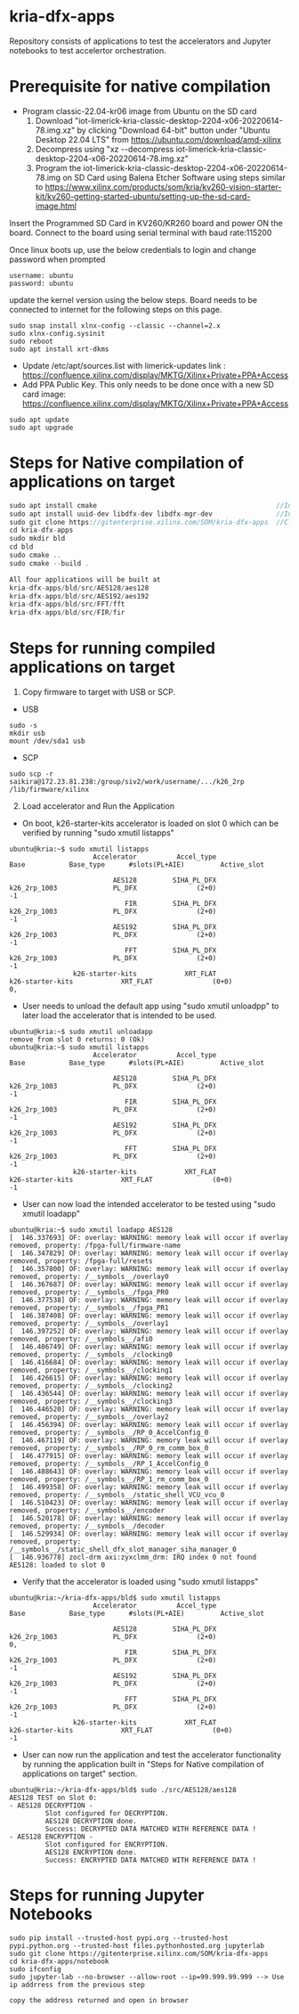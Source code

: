 # kria-dfx-apps
Repository consists of applications to test the accelerators and Jupyter notebooks to test accelertor orchestration.

# Prerequisite for native compilation
- Program classic-22.04-kr06 image from Ubuntu on the SD card
  1. Download "iot-limerick-kria-classic-desktop-2204-x06-20220614-78.img.xz" by clicking "Download 64-bit" button under "Ubuntu Desktop 22.04 LTS" from https://ubuntu.com/download/amd-xilinx 
  2. Decompress using "xz --decompress iot-limerick-kria-classic-desktop-2204-x06-20220614-78.img.xz"
  3. Program the iot-limerick-kria-classic-desktop-2204-x06-20220614-78.img on SD Card using Balena Etcher Software using steps similar to https://www.xilinx.com/products/som/kria/kv260-vision-starter-kit/kv260-getting-started-ubuntu/setting-up-the-sd-card-image.html

Insert the Programmed SD Card in KV260/KR260 board and power ON the board.
Connect to the board using serial terminal with baud rate:115200

Once linux boots up, use the below credentials to login and change password when prompted
```
username: ubuntu
password: ubuntu
```
update the kernel version using the below steps. Board needs to be connected to internet for the following steps on this page.
```
sudo snap install xlnx-config --classic --channel=2.x
sudo xlnx-config.sysinit
sudo reboot
sudo apt install xrt-dkms
```
- Update /etc/apt/sources.list with limerick-updates link : https://confluence.xilinx.com/display/MKTG/Xilinx+Private+PPA+Access
- Add PPA Public Key. This only needs to be done once with a new SD card image: https://confluence.xilinx.com/display/MKTG/Xilinx+Private+PPA+Access
```
sudo apt update
sudo apt upgrade
```
# Steps for Native compilation of applications on target
```cpp
sudo apt install cmake                                             //Install cmake
sudo apt install uuid-dev libdfx-dev libdfx-mgr-dev                //Install necessary libraries
sudo git clone https://gitenterprise.xilinx.com/SOM/kria-dfx-apps  //Clone Application git
cd kria-dfx-apps
sudo mkdir bld
cd bld
sudo cmake ..
sudo cmake --build .

All four applications will be built at 
kria-dfx-apps/bld/src/AES128/aes128
kria-dfx-apps/bld/src/AES192/aes192
kria-dfx-apps/bld/src/FFT/fft
kria-dfx-apps/bld/src/FIR/fir
```

# Steps for running compiled applications on target
1. Copy firmware to target with USB or SCP. 
- USB
```
sudo -s
mkdir usb
mount /dev/sda1 usb
```
- SCP
```
sudo scp -r saikira@172.23.81.238:/group/siv2/work/username/.../k26_2rp /lib/firmware/xilinx
```

2. Load accelerator and Run the Application
- On boot, k26-starter-kits accelerator is loaded on slot 0 which can be verified by running "sudo xmutil listapps"
```
ubuntu@kria:~$ sudo xmutil listapps
                     Accelerator          Accel_type                            Base           Base_type      #slots(PL+AIE)         Active_slot

                          AES128         SIHA_PL_DFX                    k26_2rp_1003              PL_DFX               (2+0)                  -1
                             FIR         SIHA_PL_DFX                    k26_2rp_1003              PL_DFX               (2+0)                  -1
                          AES192         SIHA_PL_DFX                    k26_2rp_1003              PL_DFX               (2+0)                  -1
                             FFT         SIHA_PL_DFX                    k26_2rp_1003              PL_DFX               (2+0)                  -1
                k26-starter-kits            XRT_FLAT                k26-starter-kits            XRT_FLAT               (0+0)                  0,

```
- User needs to unload the default app using "sudo xmutil unloadpp" to later load the accelerator that is intended to be used.
```
ubuntu@kria:~$ sudo xmutil unloadapp
remove from slot 0 returns: 0 (Ok)
ubuntu@kria:~$ sudo xmutil listapps
                     Accelerator          Accel_type                            Base           Base_type      #slots(PL+AIE)         Active_slot

                          AES128         SIHA_PL_DFX                    k26_2rp_1003              PL_DFX               (2+0)                  -1
                             FIR         SIHA_PL_DFX                    k26_2rp_1003              PL_DFX               (2+0)                  -1
                          AES192         SIHA_PL_DFX                    k26_2rp_1003              PL_DFX               (2+0)                  -1
                             FFT         SIHA_PL_DFX                    k26_2rp_1003              PL_DFX               (2+0)                  -1
                k26-starter-kits            XRT_FLAT                k26-starter-kits            XRT_FLAT               (0+0)                  -1
```
- User can now load the intended accelerator to be tested using "sudo xmutil loadapp"
```
ubuntu@kria:~$ sudo xmutil loadapp AES128
[  146.337693] OF: overlay: WARNING: memory leak will occur if overlay removed, property: /fpga-full/firmware-name
[  146.347829] OF: overlay: WARNING: memory leak will occur if overlay removed, property: /fpga-full/resets
[  146.357800] OF: overlay: WARNING: memory leak will occur if overlay removed, property: /__symbols__/overlay0
[  146.367687] OF: overlay: WARNING: memory leak will occur if overlay removed, property: /__symbols__/fpga_PR0
[  146.377538] OF: overlay: WARNING: memory leak will occur if overlay removed, property: /__symbols__/fpga_PR1
[  146.387408] OF: overlay: WARNING: memory leak will occur if overlay removed, property: /__symbols__/overlay1
[  146.397252] OF: overlay: WARNING: memory leak will occur if overlay removed, property: /__symbols__/afi0
[  146.406749] OF: overlay: WARNING: memory leak will occur if overlay removed, property: /__symbols__/clocking0
[  146.416684] OF: overlay: WARNING: memory leak will occur if overlay removed, property: /__symbols__/clocking1
[  146.426615] OF: overlay: WARNING: memory leak will occur if overlay removed, property: /__symbols__/clocking2
[  146.436544] OF: overlay: WARNING: memory leak will occur if overlay removed, property: /__symbols__/clocking3
[  146.446520] OF: overlay: WARNING: memory leak will occur if overlay removed, property: /__symbols__/overlay2
[  146.456394] OF: overlay: WARNING: memory leak will occur if overlay removed, property: /__symbols__/RP_0_AccelConfig_0
[  146.467119] OF: overlay: WARNING: memory leak will occur if overlay removed, property: /__symbols__/RP_0_rm_comm_box_0
[  146.477915] OF: overlay: WARNING: memory leak will occur if overlay removed, property: /__symbols__/RP_1_AccelConfig_0
[  146.488643] OF: overlay: WARNING: memory leak will occur if overlay removed, property: /__symbols__/RP_1_rm_comm_box_0
[  146.499358] OF: overlay: WARNING: memory leak will occur if overlay removed, property: /__symbols__/static_shell_VCU_vcu_0
[  146.510423] OF: overlay: WARNING: memory leak will occur if overlay removed, property: /__symbols__/encoder
[  146.520178] OF: overlay: WARNING: memory leak will occur if overlay removed, property: /__symbols__/decoder
[  146.529934] OF: overlay: WARNING: memory leak will occur if overlay removed, property: /__symbols__/static_shell_dfx_slot_manager_siha_manager_0
[  146.936778] zocl-drm axi:zyxclmm_drm: IRQ index 0 not found
AES128: loaded to slot 0
```
- Verify that the accelerator is loaded using "sudo xmutil listapps"
```
ubuntu@kria:~/kria-dfx-apps/bld$ sudo xmutil listapps
                     Accelerator          Accel_type                            Base           Base_type      #slots(PL+AIE)         Active_slot

                          AES128         SIHA_PL_DFX                    k26_2rp_1003              PL_DFX               (2+0)                  0,
                             FIR         SIHA_PL_DFX                    k26_2rp_1003              PL_DFX               (2+0)                  -1
                          AES192         SIHA_PL_DFX                    k26_2rp_1003              PL_DFX               (2+0)                  -1
                             FFT         SIHA_PL_DFX                    k26_2rp_1003              PL_DFX               (2+0)                  -1
                k26-starter-kits            XRT_FLAT                k26-starter-kits            XRT_FLAT               (0+0)                  -1
```
- User can now run the application and test the accelerator functionality by running the application built in "Steps for Native compilation of applications on target" section.
```
ubuntu@kria:~/kria-dfx-apps/bld$ sudo ./src/AES128/aes128
AES128 TEST on Slot 0:
- AES128 DECRYPTION -
         Slot configured for DECRYPTION.
         AES128 DECRYPTION done.
         Success: DECRYPTED DATA MATCHED WITH REFERENCE DATA !
- AES128 ENCRYPTION -
         Slot configured for ENCRYPTION.
         AES128 ENCRYPTION done.
         Success: ENCRYPTED DATA MATCHED WITH REFERENCE DATA !
```

# Steps for running Jupyter Notebooks
```
sudo pip install --trusted-host pypi.org --trusted-host pypi.python.org --trusted-host files.pythonhosted.org jupyterlab
sudo git clone https://gitenterprise.xilinx.com/SOM/kria-dfx-apps
cd kria-dfx-apps/notebook
sudo ifconfig
sudo jupyter-lab --no-browser --allow-root --ip=99.999.99.999 --> Use ip addrress from the previous step

copy the address returned and open in browser
```
